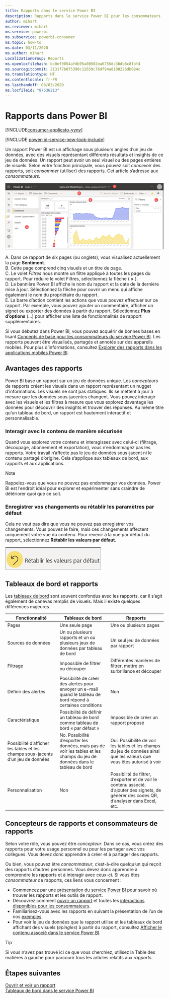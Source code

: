 ```yaml
---
title: Rapports dans le service Power BI
description: Rapports dans le service Power BI pour les consommateurs
author: mihart
ms.reviewer: mihart
ms.service: powerbi
ms.subservice: powerbi-consumer
ms.topic: how-to
ms.date: 03/11/2020
ms.author: mihart
LocalizationGroup: Reports
ms.openlocfilehash: bc0ef9854afdb95a00502ea6755dc36db6c8fbf4
ms.sourcegitcommit: 2131f7b075390c12659c76df94a8108226db084c
ms.translationtype: HT
ms.contentlocale: fr-FR
ms.lasthandoff: 08/03/2020
ms.locfileid: "87536213"
---
```

# <a name="reports-in-power-bi"></a>Rapports dans Power BI

[!INCLUDE[consumer-appliesto-yyny](../includes/consumer-appliesto-yyny.md)]

[!INCLUDE [power-bi-service-new-look-include](../includes/power-bi-service-new-look-include.md)]

Un rapport Power BI est un affichage sous plusieurs angles d’un jeu de données, avec des visuels représentant différents résultats et insights de ce jeu de données.  Un rapport peut avoir un seul visuel ou des pages entières de visuels. Selon votre fonction principale, vous pouvez soit *concevoir* des rapports, soit *consommer* (utiliser) des rapports. Cet article s’adresse aux *consommateurs*.

![Capture d’écran d’une page de rapport.](./media/end-user-reports/power-bi-report.png)

A. Dans ce rapport de six pages (ou onglets), vous visualisez actuellement la page **Sentiment**.    
B. Cette page comprend cinq visuels et un titre de page.    
C. Le volet *Filtres* nous montre un filtre appliqué à toutes les pages du rapport. Pour réduire le volet Filtres, sélectionnez la flèche ( **>** ).    
D. La bannière Power BI affiche le nom du rapport et la date de la dernière mise à jour. Sélectionnez la flèche pour ouvrir un menu qui affiche également le nom du propriétaire du rapport.    
E. La barre d’action contient les actions que vous pouvez effectuer sur ce rapport.  Par exemple, vous pouvez ajouter un commentaire, afficher un signet ou exporter des données à partir du rapport.  Sélectionnez **Plus d’options** (...) pour afficher une liste de fonctionnalités de rapport supplémentaires.    

Si vous débutez dans Power BI, vous pouvez acquérir de bonnes bases en lisant [Concepts de base pour les consommateurs du service Power BI](end-user-basic-concepts.md). Les rapports peuvent être visualisés, partagés et annotés sur des appareils mobiles. Pour plus d’informations, consultez [Explorer des rapports dans les applications mobiles Power BI](mobile/mobile-reports-in-the-mobile-apps.md).

## <a name="advantages-of-reports"></a>Avantages des rapports

Power BI base un rapport sur un jeu de données unique. Les *concepteurs* de rapports créent les visuels dans un rapport représentant un nugget d’informations. Les visuels ne sont pas statiques.  Ils se mettent à jour à mesure que les données sous-jacentes changent. Vous pouvez interagir avec les visuels et les filtres à mesure que vous explorez davantage les données pour découvrir des insights et trouver des réponses. Au même titre qu’un tableau de bord, un rapport est hautement interactif et personnalisable.

### <a name="safely-interact-with-content"></a>Interagir avec le contenu de manière sécurisée

Quand vous explorez votre contenu et interagissez avec celui-ci (filtrage, découpage, abonnement et exportation), vous n’endommagez pas les rapports. Votre travail n’affecte pas le jeu de données sous-jacent ni le contenu partagé d’origine. Cela s’applique aux tableaux de bord, aux rapports et aux applications.

> [!NOTE]
> Rappelez-vous que vous ne pouvez pas endommager vos données. Power BI est l’endroit idéal pour explorer et expérimenter sans craindre de détériorer quoi que ce soit.

### <a name="save-your-changes-or-revert-to-the-default-settings"></a>Enregistrer vos changements ou rétablir les paramètres par défaut

Cela ne veut pas dire que vous ne pouvez pas enregistrer vos changements. Vous pouvez le faire, mais ces changements affectent uniquement votre vue du contenu. Pour revenir à la vue par défaut du rapport, sélectionnez **Rétablir les valeurs par défaut**.

![Capture d’écran de l’icône Rétablir les valeurs par défaut.](./media/end-user-reports/power-bi-reset.png)

## <a name="dashboards-versus-reports"></a>Tableaux de bord et rapports

Les [tableaux de bord](end-user-dashboards.md) sont souvent confondus avec les rapports, car il s’agit également de canevas remplis de visuels. Mais il existe quelques différences majeures.  

| **Fonctionnalité** | **Tableaux de bord** | **Rapports** |
| --- | --- | --- |
| Pages |Une seule page |Une ou plusieurs pages |
| Sources de données |Un ou plusieurs rapports et un ou plusieurs jeux de données par tableau de bord |Un seul jeu de données par rapport |
| Filtrage |Impossible de filtrer ou découper |Différentes manières de filtrer, mettre en surbrillance et découper |
| Définir des alertes |Possibilité de créer des alertes pour envoyer un e-mail quand le tableau de bord répond à certaines conditions |Non |
| Caractéristique |Possibilité de définir un tableau de bord comme tableau de bord « par défaut » |Impossible de créer un rapport proposé |
| Possibilité d’afficher les tables et les champs sous-jacents d’un jeu de données |No. Possibilité d’exporter les données, mais pas de voir les tables et les champs du jeu de données dans le tableau de bord |Oui. Possibilité de voir les tables et les champs du jeu de données ainsi que les valeurs que vous êtes autorisé à voir |
| Personnalisation |Non  |Possibilité de filtrer, d’exporter et de voir le contenu associé, d’ajouter des signets, de générer des codes QR, d’analyser dans Excel, etc. |

<!--| Available in Power BI Desktop |No |Yes, can create and view reports in Desktop |
| Pinning |Can pin existing visuals (tiles) only from current dashboard to your other dashboards |Can pin visuals (as tiles) to any of your dashboards. Can pin entire report pages to any of your dashboards. | -->

## <a name="report-designers-and-report-consumers"></a>Concepteurs de rapports et consommateurs de rapports

Selon votre rôle, vous pouvez être *concepteur*. Dans ce cas, vous créez des rapports pour votre usage personnel ou pour les partager avec vos collègues. Vous devez donc apprendre à créer et à partager des rapports.

Ou bien, vous pouvez être *consommateur*, c’est-à-dire quelqu’un qui reçoit des rapports d’autres personnes. Vous devez donc apprendre à comprendre les rapports et à interagir avec ceux-ci. Si vous êtes *consommateur* de rapports, ces liens vous concernent :

* Commencez par une [présentation du service Power BI](end-user-basic-concepts.md) pour savoir où trouver les rapports et les outils de rapport.
* Découvrez comment [ouvrir un rapport](end-user-report-open.md) et toutes les [interactions disponibles pour les consommateurs](end-user-reading-view.md).
* Familiarisez-vous avec les rapports en suivant la présentation de l’un de nos [exemples](../create-reports/sample-tutorial-connect-to-the-samples.md).  
* Pour voir le jeu de données que le rapport utilise et les tableaux de bord affichant des visuels (*épingles*) à partir du rapport, consultez [Afficher le contenu associé dans le service Power BI](end-user-related.md).

> [!TIP]
> Si vous n’avez pas trouvé ici ce que vous cherchiez, utilisez la Table des matières à gauche pour parcourir tous les articles relatifs aux *rapports*.

## <a name="next-steps"></a>Étapes suivantes

[Ouvrir et voir un rapport](end-user-report-open.md)    
[Tableaux de bord dans le service Power BI](end-user-dashboards.md)

